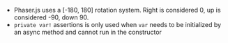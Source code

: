 - Phaser.js uses a [-180, 180] rotation system. Right is considered 0, up is considered -90, down 90.
- `private var!` assertions is only used when `var` needs to be initialized by an async method and cannot run in the constructor
